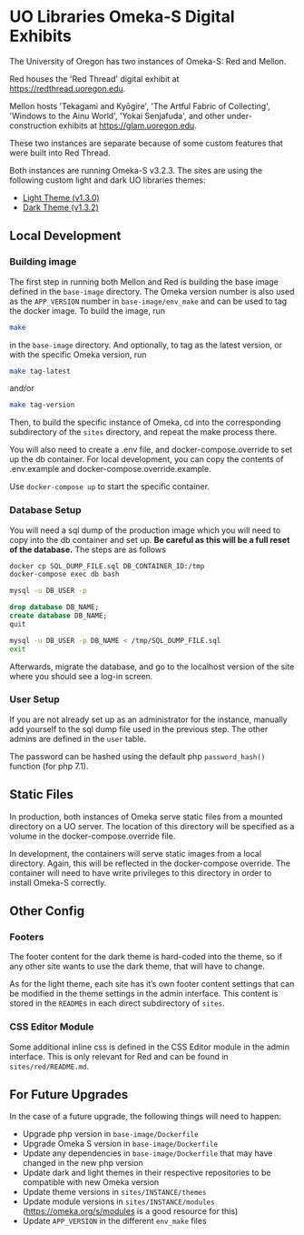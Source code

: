 # UO Libraries Omeka-S Digital Exhibits

The University of Oregon has two instances of Omeka-S: Red and Mellon.

Red houses the 'Red Thread' digital exhibit at https://redthread.uoregon.edu.

Mellon hosts 'Tekagami and Kyōgire', 'The Artful Fabric of Collecting', 'Windows to the Ainu World', 'Yokai Senjafuda', and other under-construction exhibits at https://glam.uoregon.edu.

These two instances are separate because of some custom features that were built into Red Thread.

Both instances are running Omeka-S v3.2.3. The sites are using the following custom light and dark UO libraries themes:

- [Light Theme (v1.3.0)](https://github.com/uoregon-libraries/UO-Library-Omeka-S-Theme)
- [Dark Theme (v1.3.2)](https://github.com/uoregon-libraries/UO-Library-Omeka-S-Theme-Dark)

## Local Development

### Building image

The first step in running both Mellon and Red is building the base image defined in the `base-image` directory. The Omeka version number is also used as the `APP_VERSION` number in `base-image/env_make` and can be used to tag the docker image.
To build the image, run

```bash
make
```

in the `base-image` directory. And optionally, to tag as the latest version, or with the specific Omeka version, run

```bash
make tag-latest
```

and/or

```bash
make tag-version
```

Then, to build the specific instance of Omeka, cd into the corresponding subdirectory of the `sites` directory, and repeat the make process there.

You will also need to create a .env file, and docker-compose.override to set up the db container. For local development, you can copy the contents of .env.example and docker-compose.override.example.

Use `docker-compose up` to start the specific container.

### Database Setup

You will need a sql dump of the production image which you will need to copy into the db container and set up. **Be careful as this will be a full reset of the database.** The steps are as follows

```bash
docker cp SQL_DUMP_FILE.sql DB_CONTAINER_ID:/tmp
docker-compose exec db bash
```

```bash
mysql -u DB_USER -p
```

```sql
drop database DB_NAME;
create database DB_NAME;
quit
```

```bash
mysql -u DB_USER -p DB_NAME < /tmp/SQL_DUMP_FILE.sql
exit
```

Afterwards, migrate the database, and go to the localhost version of the site where you should see a log-in screen.

### User Setup

If you are not already set up as an administrator for the instance, manually add yourself to the sql dump file used in the previous step. The other admins are defined in the `user` table.

The password can be hashed using the default php `password_hash()` function (for php 7.1).

## Static Files

In production, both instances of Omeka serve static files from a mounted directory on a UO server. The location of this directory will be specified as a volume in the docker-compose.override file.

In development, the containers will serve static images from a local directory. Again, this will be reflected in the docker-compose override. The container will need to have write privileges to this directory in order to install Omeka-S correctly.

## Other Config

### Footers

The footer content for the dark theme is hard-coded into the theme, so if any other site wants to use the dark theme, that will have to change.

As for the light theme, each site has it’s own footer content settings that can be modified in the theme settings in the admin interface. This content is stored in the `README`s in each direct subdirectory of `sites`.

### CSS Editor Module

Some additional inline css is defined in the CSS Editor module in the admin interface. This is only relevant for Red and can be found in `sites/red/README.md`.

## For Future Upgrades

In the case of a future upgrade, the following things will need to happen:

- Upgrade php version in `base-image/Dockerfile`
- Upgrade Omeka S version in `base-image/Dockerfile`
- Update any dependencies in `base-image/Dockerfile` that may have changed in the new php version
- Update dark and light themes in their respective repositories to be compatible with new Omeka version
- Update theme versions in `sites/INSTANCE/themes`
- Update module versions in `sites/INSTANCE/modules` (https://omeka.org/s/modules is a good resource for this)
- Update `APP_VERSION` in the different `env_make` files
